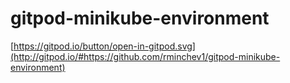 # gitpod-minikube-environment

[https://gitpod.io/button/open-in-gitpod.svg](http://gitpod.io/#https://github.com/rminchev1/gitpod-minikube-environment)
